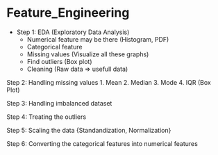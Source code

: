 # Feature_Engineering

* Step 1: EDA (Exploratory Data Analysis)
    * Numerical feature may be there (Histogram, PDF)
    * Categorical feature
    * Missing values (Visualize all these graphs)
    * Find outliers (Box plot)
    * Cleaning (Raw data => usefull data)

Step 2: Handling missing values
    1. Mean
    2. Median
    3. Mode
    4. IQR (Box Plot)
    
Step 3: Handling imbalanced dataset

Step 4: Treating the outliers

Step 5: Scaling the data {Standandization, Normalization}

Step 6: Converting the categorical features into numerical features